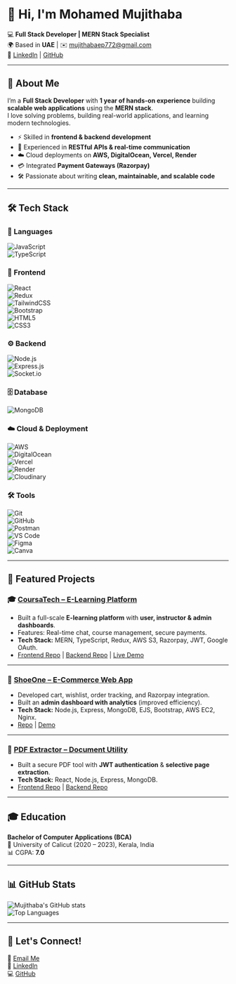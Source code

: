 # 👋 Hi, I'm Mohamed Mujithaba  

💻 **Full Stack Developer | MERN Stack Specialist**  
🌍 Based in **UAE** | ✉️ [mujithabaep772@gmail.com](mailto:mujithabaep772@gmail.com)  
🔗 [LinkedIn](https://www.linkedin.com/in/mujithabaep772/) | [GitHub](https://github.com/Mujithaba)  

---

## 🚀 About Me  
I’m a **Full Stack Developer** with **1 year of hands-on experience** building **scalable web applications** using the **MERN stack**.  
I love solving problems, building real-world applications, and learning modern technologies.  

- ⚡ Skilled in **frontend & backend development**  
- 🔌 Experienced in **RESTful APIs & real-time communication**  
- ☁️ Cloud deployments on **AWS, DigitalOcean, Vercel, Render**  
- 💳 Integrated **Payment Gateways (Razorpay)**  
- 🛠️ Passionate about writing **clean, maintainable, and scalable code**  

---

## 🛠️ Tech Stack  

### 🚨 Languages  
![JavaScript](https://img.shields.io/badge/JavaScript-F7DF1E?logo=javascript&logoColor=black)  
![TypeScript](https://img.shields.io/badge/TypeScript-3178C6?logo=typescript&logoColor=white)  

### 🎨 Frontend  
![React](https://img.shields.io/badge/React-61DAFB?logo=react&logoColor=black)  
![Redux](https://img.shields.io/badge/Redux-764ABC?logo=redux&logoColor=white)  
![TailwindCSS](https://img.shields.io/badge/TailwindCSS-06B6D4?logo=tailwindcss&logoColor=white)  
![Bootstrap](https://img.shields.io/badge/Bootstrap-7952B3?logo=bootstrap&logoColor=white)  
![HTML5](https://img.shields.io/badge/HTML5-E34F26?logo=html5&logoColor=white)  
![CSS3](https://img.shields.io/badge/CSS3-1572B6?logo=css3&logoColor=white)  

### ⚙️ Backend  
![Node.js](https://img.shields.io/badge/Node.js-339933?logo=node.js&logoColor=white)  
![Express.js](https://img.shields.io/badge/Express.js-000000?logo=express&logoColor=white)  
![Socket.io](https://img.shields.io/badge/Socket.io-010101?logo=socket.io&logoColor=white)  

### 🗄️ Database  
![MongoDB](https://img.shields.io/badge/MongoDB-47A248?logo=mongodb&logoColor=white)  

### ☁️ Cloud & Deployment  
![AWS](https://img.shields.io/badge/AWS-232F3E?logo=amazon-aws&logoColor=white)  
![DigitalOcean](https://img.shields.io/badge/DigitalOcean-0080FF?logo=digitalocean&logoColor=white)  
![Vercel](https://img.shields.io/badge/Vercel-000000?logo=vercel&logoColor=white)  
![Render](https://img.shields.io/badge/Render-46E3B7?logo=render&logoColor=black)  
![Cloudinary](https://img.shields.io/badge/Cloudinary-3448C5?logo=cloudinary&logoColor=white)  

### 🛠️ Tools  
![Git](https://img.shields.io/badge/Git-F05032?logo=git&logoColor=white)  
![GitHub](https://img.shields.io/badge/GitHub-181717?logo=github&logoColor=white)  
![Postman](https://img.shields.io/badge/Postman-FF6C37?logo=postman&logoColor=white)  
![VS Code](https://img.shields.io/badge/VS%20Code-007ACC?logo=visualstudiocode&logoColor=white)  
![Figma](https://img.shields.io/badge/Figma-F24E1E?logo=figma&logoColor=white)  
![Canva](https://img.shields.io/badge/Canva-00C4CC?logo=canva&logoColor=white)  

---

## 📂 Featured Projects  

### 🎓 [CoursaTech – E-Learning Platform](#)  
- Built a full-scale **E-learning platform** with **user, instructor & admin dashboards**.  
- Features: Real-time chat, course management, secure payments.  
- **Tech Stack:** MERN, TypeScript, Redux, AWS S3, Razorpay, JWT, Google OAuth.  
- [Frontend Repo](#) | [Backend Repo](#) | [Live Demo](#)  

---

### 🛒 [ShoeOne – E-Commerce Web App](#)  
- Developed cart, wishlist, order tracking, and Razorpay integration.  
- Built an **admin dashboard with analytics** (improved efficiency).  
- **Tech Stack:** Node.js, Express, MongoDB, EJS, Bootstrap, AWS EC2, Nginx.  
- [Repo](#) | [Demo](#)  

---

### 📑 [PDF Extractor – Document Utility](#)  
- Built a secure PDF tool with **JWT authentication** & **selective page extraction**.  
- **Tech Stack:** React, Node.js, Express, MongoDB.  
- [Frontend Repo](#) | [Backend Repo](#)  

---

## 🎓 Education  
**Bachelor of Computer Applications (BCA)**  
📍 University of Calicut (2020 – 2023), Kerala, India  
📊 CGPA: **7.0**  

---

## 📊 GitHub Stats  

![Mujithaba's GitHub stats](https://github-readme-stats.vercel.app/api?username=Mujithaba&show_icons=true&theme=tokyonight)  
![Top Languages](https://github-readme-stats.vercel.app/api/top-langs/?username=Mujithaba&layout=compact&theme=tokyonight)  

---

## 🤝 Let's Connect!  
💌 [Email Me](mailto:mujithabaep772@gmail.com)  
🔗 [LinkedIn](https://www.linkedin.com/in/mujithabaep772/)  
💻 [GitHub](https://github.com/Mujithaba)  
